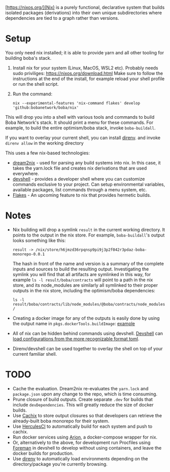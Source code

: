 [https://nixos.org/](Nix) is a purely functional, declarative system that builds
isolated packages (derivations) into their own unique subdirectories where
dependencies are tied to a graph rather than versions.

# Setup
You only need nix installed; it is able to provide yarn and all other tooling
for building boba's stack.

1. Install nix for your system (Linux, MacOS, WSL2 etc). Probably needs sudo priviliges:
   https://nixos.org/download.html
   Make sure to follow the instructions at the end of the install, for example
   reload your shell profile or run the shell script.
2. Run the command:

    `nix --experimental-features 'nix-command flakes' develop 'github:bobanetwork/boba/nix'`

This will drop you into a shell with various tools and commands to build Boba
Network's stack. It should print a menu for these commands. For example, to
build the entire optimism/boba stack, invoke `boba-buildall`.

If you want to overlay your current shell, you can install
[direnv](https://direnv.net/). and invoke `direnv allow` in the working directory

This uses a few nix-based technologies:
- [dream2nix](https://github.com/nix-community/dream2nix) - used for parsing any
  build systems into nix. In this case, it takes the yarn.lock file and creates
  nix derivations that are used everywhere.
- [devshell](https://github.com/numtide/devshell) - provides a developer shell
  where you can customize commands exclusive to your project. Can setup
  environmental variables, available packages, list commands through a menu
  system, etc.
- [Flakes](https://www.tweag.io/blog/2020-05-25-flakes/) - An upcoming feature
  to nix that provides hermetic builds.

# Notes

- Nix building will drop a symlink `result` in the current working directory. It
  points to the output in the nix store. For example, `boba-buildall`'s output
  looks something like this:

  `result -> /nix/store/h6jmzd36rpqnsp9pi9j3p2f042r3pdaz-boba-monorepo-0.0.1`

  The hash in front of the name and version is a summary of the complete inputs
  and sources to build the resulting output. Investigating the symlink you will
  find that all artifacts are symlinked in this way, for example `ls -l
  result/boba/contracts` will point to a path in the nix store, and its
  node_modules are similarly all symlinked to their proper outputs in the nix
  store, including the optimism/boba dependencies:

  `ls -l result/boba/contracts/lib/node_modules/@boba/contracts/node_modules/`

- Creating a docker image for any of the outputs is easily done by using the
  output name in `pkgs.dockerTools.buildImage`:
  [example](https://github.com/bobanetwork/boba/blob/nix/flake.nix#L80-L98)

- All of nix can be hidden behind commands using devshell.
  [Devshell](https://numtide.github.io/devshell/) can [load configurations from
  the more recognizable format
  toml](https://github.com/numtide/devshell#configurable-with-a-toml-file).

- Direnv/devshell can be used together to overlay the shell on top of your
  current familiar shell.

# TODO

- Cache the evaluation. Dream2nix re-evaluates the `yarn.lock` and
  `package.json` upon any change to the repo, which is time consuming.
- Prune closure of build outputs. Create separate `.dev` for builds that include
  `devDependencies`. This will greatly reduce the size of docker builds.
- Use [Cachix](https://www.cachix.org/) to store output closures so that
  developers can retrieve the already-built boba monorepo for their system.
- Use [HerculesCI](https://hercules-ci.com/) to automatically build for each
  system and push to cachix.
- Run docker services using [Arion](https://docs.hercules-ci.com/arion/), a
  docker-compose wrapper for nix.
- Or, alternatively to the above, for development run Procfiles using
  [Foreman](https://github.com/ddollar/foreman) in devshell to develop without
  using containers, and leave the docker builds for production.
- Use [direnv](https://github.com/direnv/direnv) to automatically load
  environments depending on the directory/package you're currently browsing.
